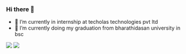 ### Hi there 👋


- 🔭 I’m currently in internship at techolas technologies pvt ltd
- 🌱 I’m currently doing my graduation from bharathidasan university in bsc

<img src="https://github-readme-stats.vercel.app/api?username=adil-shabab&show_icons=true&theme=radical" />
<img src="https://github-readme-stats.vercel.app/api/top-langs/?username=adil-shabab&layout=compact" />


